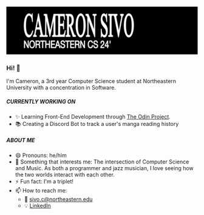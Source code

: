 ![](banner/evafont1.png)



### Hi! 👋

I'm Cameron, a 3rd year Computer Science student at Northeastern University with a concentration in Software.

##### CURRENTLY WORKING ON

- ✨ Learning Front-End Development through [The Odin Project](https://www.theodinproject.com/).
- 📚 Creating a Discord Bot to track a user's manga reading history

##### ABOUT ME
- 😄 Pronouns: he/him
- 💬 Something that interests me: The intersection of Computer Science and Music. As both a programmer and jazz musician, I love seeing how the two worlds interact with each other.
- ⚡ Fun fact: I'm a triplet!
- 📫 How to reach me: 
  - 📧 <sivo.c@northeastern.edu>
  - 💡 [LinkedIn](https://www.linkedin.com/in/cameron-sivo-68a721224/)

